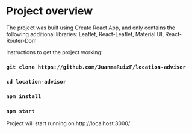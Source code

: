 # Project overview

The project was built using Create React App, and only contains the following additional libraries: Leaflet, React-Leaflet, Material UI, React-Router-Dom

Instructions to get the project working:

### `git clone https://github.com/JuanmaRuizF/location-advisor`

### `cd location-advisor`

### `npm install`

### `npm start `

Project will start running on http://localhost:3000/
